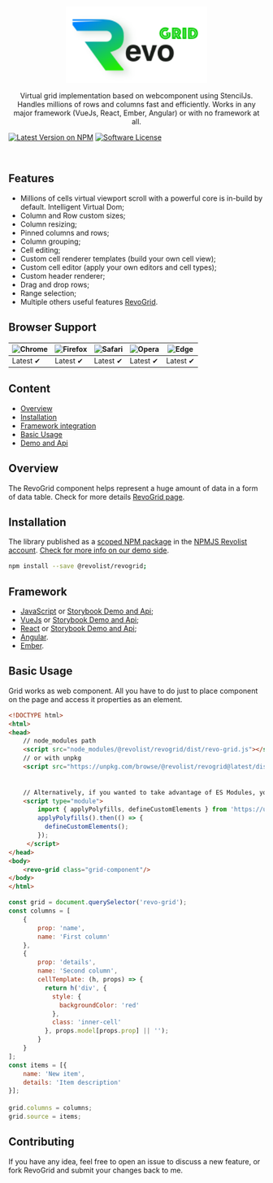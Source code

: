 <p align="center">
  <a href="https://revolist.github.io/revogrid.demo.js">
    <img src="./assets/logo.svg" alt="RevoGrid" height="150" />
  </a>
</p>

<p align="center">
Virtual grid implementation based on webcomponent using StencilJs.
Handles millions of rows and columns fast and efficiently.
Works in any major framework (VueJs, React, Ember, Angular) or with no framework at all.
  
<br>

[![Latest Version on NPM](https://img.shields.io/npm/v/@revolist/revogrid)](https://www.npmjs.com/package/@revolist/revogrid)
[![Software License](https://img.shields.io/npm/l/@revolist/revogrid)](LICENSE.md)
</p>


<br>


## Features

- Millions of cells virtual viewport scroll with a powerful core is in-build by default. Intelligent Virtual Dom; 
- Column and Row custom sizes;
- Column resizing;
- Pinned columns and rows;
- Column grouping;
- Cell editing;
- Custom cell renderer templates (build your own cell view);
- Custom cell editor (apply your own editors and cell types);
- Custom header renderer;
- Drag and drop rows;
- Range selection;
- Multiple others useful features [RevoGrid](https://revolist.github.io/revogrid.demo.js).



## Browser Support
![Chrome](https://raw.github.com/alrra/browser-logos/master/src/chrome/chrome_48x48.png) | ![Firefox](https://raw.github.com/alrra/browser-logos/master/src/firefox/firefox_48x48.png) | ![Safari](https://raw.github.com/alrra/browser-logos/master/src/safari/safari_48x48.png) | ![Opera](https://raw.github.com/alrra/browser-logos/master/src/opera/opera_48x48.png) | ![Edge](https://raw.github.com/alrra/browser-logos/master/src/edge/edge_48x48.png) |
--- | --- | --- | --- | --- |
Latest ✔ | Latest ✔ | Latest ✔ | Latest ✔ | Latest ✔ |



## Content

* [Overview](#overview)
* [Installation](#installation)
* [Framework integration](#framework)
* [Basic Usage](#basic-usage)
* [Demo and Api](https://revolist.github.io/revogrid.demo.js)


## Overview

The RevoGrid component helps represent a huge amount of data in a form of data table.
Check for more details [RevoGrid page](https://revolist.github.io/revogrid.demo.js).



## Installation

The library published as a [scoped NPM package](https://docs.npmjs.com/misc/scope) in the [NPMJS Revolist account](https://www.npmjs.com/org/revolist).
[Check for more info on our demo side](https://revolist.github.io/revogrid.demo.js/?path=/docs/docs-installing--page).


```bash
npm install --save @revolist/revogrid;
```

## Framework

- [JavaScript](docs/vanilajs.md) or [Storybook Demo and Api](https://revolist.github.io/revogrid.demo.js);
- [VueJs](docs/vue.md) or [Storybook Demo and Api](https://revolist.github.io/revogrid.demo.js);
- [React](docs/react.md) or [Storybook Demo and Api](https://revolist.github.io/revogrid.demo.js);
- [Angular](docs/angular.md).
- [Ember](docs/ember.md).


## Basic Usage

Grid works as web component. 
All you have to do just to place component on the page and access it properties as an element.

```html
<!DOCTYPE html>
<html>
<head>
    // node_modules path
    <script src="node_modules/@revolist/revogrid/dist/revo-grid.js"></script>
    // or with unpkg
    <script src="https://unpkg.com/browse/@revolist/revogrid@latest/dist/revo-grid.js"></script>
    

    // Alternatively, if you wanted to take advantage of ES Modules, you could include the components using an import statement. Note that in this scenario applyPolyfills is needed if you are targeting Edge or IE11.
    <script type="module">
        import { applyPolyfills, defineCustomElements } from 'https://unpkg.com/browse/@revolist/revogrid@latest/loader';
        applyPolyfills().then(() => {
          defineCustomElements();
        });
     </script>
</head>
<body>
    <revo-grid class="grid-component"/>
</body>
</html>
```


```javascript
const grid = document.querySelector('revo-grid');
const columns = [
    {
        prop: 'name',
        name: 'First column'
    },
    {
        prop: 'details',
        name: 'Second column',
        cellTemplate: (h, props) => {
          return h('div', {
            style: {
              backgroundColor: 'red'
            },
            class: 'inner-cell'
          }, props.model[props.prop] || '');
        }
    }
];
const items = [{
    name: 'New item',
    details: 'Item description'
}];

grid.columns = columns;
grid.source = items;
```


## Contributing

If you have any idea, feel free to open an issue to discuss a new feature, or fork RevoGrid and submit your changes back to me.

